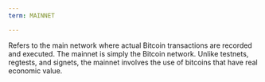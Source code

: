 ```yaml
---
term: MAINNET

---
```

Refers to the main network where actual Bitcoin transactions are recorded and executed. The mainnet is simply the Bitcoin network. Unlike testnets, regtests, and signets, the mainnet involves the use of bitcoins that have real economic value.